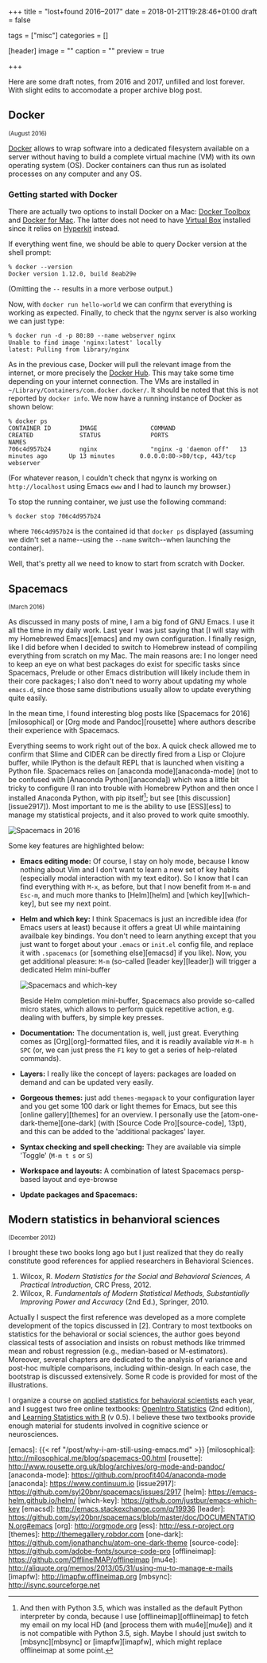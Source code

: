 +++
title = "lost+found 2016–2017"
date = 2018-01-21T19:28:46+01:00
draft = false

tags = ["misc"]
categories = []

[header]
image = ""
caption = ""
preview = true

+++

Here are some draft notes, from 2016 and 2017, unfilled and lost forever. With slight edits to accomodate a proper archive blog post.

## Docker
<small>(August 2016)</small>

[Docker][docker] allows to wrap software into a dedicated filesystem available on a server without having to build a complete virtual machine (VM) with its own operating system (OS). Docker containers can thus run as isolated processes on any computer and any OS.

### Getting started with Docker

There are actually two options to install Docker on a Mac: [Docker Toolbox][docker-toolbox] and [Docker for Mac][docker-mac]. The latter does not need to have [Virtual Box][virtual-box] installed since it relies on [Hyperkit][hyperkit] instead.

If everything went fine, we should be able to query Docker version at the shell prompt:

```
% docker --version
Docker version 1.12.0, build 8eab29e
```
(Omitting the `--` results in a more verbose output.)

Now, with `docker run hello-world` we can confirm that everything is working as expected. Finally, to check that the ngynx server is also working we can just type:

```
% docker run -d -p 80:80 --name webserver nginx
Unable to find image 'nginx:latest' locally
latest: Pulling from library/nginx
```

As in the previous case, Docker will pull the relevant image from the internet, or more precisely the [Docker Hub][docker-hub]. This may take some time depending on your internet connection. The VMs are installed in `~/Library/Containers/com.docker.docker/`. It should be noted that this is not reported by `docker info`. We now have a running instance of Docker as shown below:

```
% docker ps
CONTAINER ID        IMAGE               COMMAND                  CREATED             STATUS              PORTS                         NAMES
706c4d957b24        nginx               "nginx -g 'daemon off"   13 minutes ago      Up 13 minutes       0.0.0.0:80->80/tcp, 443/tcp   webserver
```
(For whatever reason, I couldn't check that ngynx is working on `http://localhost` using Emacs `eww` and I had to launch my browser.) 

To stop the running container, we just use the following command:

```
% docker stop 706c4d957b24
```

where `706c4d957b24` is the contained id that `docker ps` displayed (assuming we didn't set a name--using the `--name` switch--when launching the container).

Well, that's pretty all we need to know to start from scratch with Docker.





## Spacemacs
<small>(March 2016)</small>

As discussed in many posts of mine, I am a big fond of GNU Emacs. I use it all the time in my daily work. Last year I was just saying that [I will stay with my Homebrewed Emacs][emacs] and my own configuration. I finally resign, like I did before when I decided to switch to Homebrew instead of compiling everything from scratch on my Mac. The main reasons are: I no longer need to keep an eye on what best packages do exist for specific tasks since Spacemacs, Prelude or other Emacs distribution will likely include them in their core packages; I also don't need to worry about updating my whole `emacs.d`, since those same distributions usually allow to update everything quite easily.

In the mean time, I found interesting blog posts like [Spacemacs for 2016][milosophical] or [Org mode and Pandoc][rousette] where authors describe their experience with Spacemacs.

Everything seems to work right out of the box. A quick check allowed me to confirm that Slime and CIDER can be directly fired from a Lisp or Clojure buffer, while IPython is the default REPL that is launched when visiting a Python file. Spacemacs relies on [anaconda mode][anaconda-mode] (not to be confused with [Anaconda Python][anaconda]) which was a little bit tricky to configure (I ran into trouble with Homebrew Python and then once I installed Anaconda Python, with pip itself[^1]; but see [this discussion][issue2917]). Most important to me is the ability to use [ESS][ess] to manage my statistical projects, and it also proved to work quite smoothly.

![Spacemacs in 2016](/img/2016-05-05-12-38-17.png)

Some key features are highlighted below:

- **Emacs editing mode:** Of course, I stay on holy mode, because I know nothing about Vim and I don't want to learn a new set of key habits (especially modal interaction with my text editor). So I know that I can find everything with `M-x`, as before, but that I now benefit from `M-m` and `Esc-m`, and much more thanks to [Helm][helm] and [which key][which-key], but see my next point.

- **Helm and which key:** I think Spacemacs is just an incredible idea (for Emacs users at least) because it offers a great UI while maintaining availbale key bindings. You don't need to learn anything except that you just want to forget about your `.emacs` or `init.el` config file, and replace it with `.spacemacs` (or [something else][emacsd] if you like). Now, you get additional pleasure: `M-m` (so-called [leader key][leader]) will trigger a dedicated Helm mini-buffer

    ![Spacemacs and which-key](/img/2016-05-05-12-26-28.png)
    
    Beside Helm completion mini-buffer, Spacemacs also provide so-called micro states, which allows to perform quick repetitive action, e.g. dealing with buffers, by simple key presses.

- **Documentation:** The documentation is, well, just great. Everything comes as [Org][org]-formatted files, and it is readily available *via* `M-m h SPC` (or, we can just press the `F1` key to get a series of help-related commands).

- **Layers:** I really like the concept of layers: packages are loaded on demand and can be updated very easily.

- **Gorgeous themes:** just add `themes-megapack` to your configuration layer and you get some 100 dark or light themes for Emacs, but see this [online gallery][themes] for an overview. I personally use the [atom-one-dark-theme][one-dark] (with [Source Code Pro][source-code], 13pt), and this can be added to the 'additional packages' layer.

- **Syntax checking and spell checking:** They are available via simple 'Toggle' (`M-m t s` or `S`)

- **Workspace and layouts:** A combination of latest Spacemacs persp-based layout and eye-browse

- **Update packages and Spacemacs:**


## Modern statistics in behanvioral sciences
<small>(December 2012)</small>

I brought these two books long ago but I just realized that they do really constitute good references for applied researchers in Behavioral Sciences.

1. Wilcox, R. *Modern Statistics for the Social and Behavioral Sciences, A Practical Introduction*, CRC Press, 2012.
2. Wilcox, R. *Fundamentals of Modern Statistical Methods, Substantially Improving Power and Accuracy* (2nd Ed.), Springer, 2010.

Actually I suspect the first reference was developed as a more complete development of the topics discussed in [2]. Contrary to most textbooks on statistics for the behavioral or social sciences, the author goes beyond classical tests of association and insists on robust methods like trimmed mean and robust regression (e.g., median-based or M-estimators). Moreover, several chapters are dedicated to the analysis of variance and post-hoc multiple comparisons, including within-design. In each case, the bootstrap is discussed extensively. Some R code is provided for most of the illustrations.

I organize a course on [applied statistics for behavioral scientists][cogmaster] each year, and I suggest two free online textbooks: [OpenIntro Statistics][openintrostat] (2nd edition), and [Learning Statistics with R][lsr] (v 0.5). I believe these two textbooks provide enough material for students involved in cognitive science or neurosciences.

[^1]: And then with Python 3.5, which was installed as the default Python interpreter by conda, because I use [offlineimap][offlineimap] to fetch my email on my local HD (and [process them with mu4e][mu4e]) and it is not compatible with Python 3.5, sigh. Maybe I should just switch to [mbsync][mbsync] or [imapfw][imapfw], which might replace offlineimap at some point.


[docker]: https://www.docker.com
[docker-toolbox]: https://docs.docker.com/v1.10/mac/step_one/
[docker-mac]: https://docs.docker.com/docker-for-mac/
[virtual-box]: https://www.virtualbox.org
[hyperkit]: https://github.com/docker/HyperKit/
[docker-hub]: https://hub.docker.com
[cogmaster]: http://cogmaster-stats.github.io/site/
[openintrostat]: http://www.openintro.org/stat/
[lsr]: http://health.adelaide.edu.au/psychology/ccs/teaching/lsr/
[maa]: http://www.maa.org/publications/maa-reviews/modern-statistics-for-the-social-and-behavioral-sciences-a-practical-introduction
[Spacemacs]: http://spacemacs.org
[emacs]: {{< ref "/post/why-i-am-still-using-emacs.md" >}}
[milosophical]: http://milosophical.me/blog/spacemacs-00.html
[rousette]: http://www.rousette.org.uk/blog/archives/org-mode-and-pandoc/
[anaconda-mode]: https://github.com/proofit404/anaconda-mode
[anaconda]: https://www.continuum.io
[issue2917]: https://github.com/syl20bnr/spacemacs/issues/2917
[helm]: https://emacs-helm.github.io/helm/
[which-key]: https://github.com/justbur/emacs-which-key
[emacsd]: http://emacs.stackexchange.com/q/19936
[leader]: https://github.com/syl20bnr/spacemacs/blob/master/doc/DOCUMENTATION.org#emacs
[org]: http://orgmode.org
[ess]: http://ess.r-project.org
[themes]: http://themegallery.robdor.com
[one-dark]: https://github.com/jonathanchu/atom-one-dark-theme
[source-code]: https://github.com/adobe-fonts/source-code-pro
[offlineimap]: https://github.com/OfflineIMAP/offlineimap
[mu4e]: http://aliquote.org/memos/2013/05/31/using-mu-to-manage-e-mails
[imapfw]: http://imapfw.offlineimap.org
[mbsync]: http://isync.sourceforge.net
